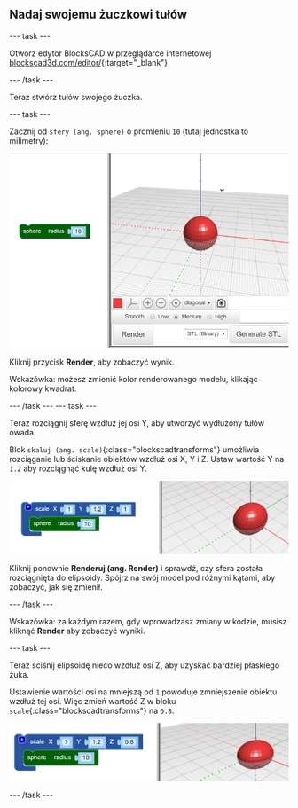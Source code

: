 ## Nadaj swojemu żuczkowi tułów

--- task ---

Otwórz edytor BlocksCAD w przeglądarce internetowej [blockscad3d.com/editor/](https://www.blockscad3d.com/editor/){:target="_blank"}

--- /task ---

Teraz stwórz tułów swojego żuczka.

--- task ---

Zacznij od `sfery (ang. sphere)` o promieniu `10` (tutaj jednostka to milimetry):

![zrzut ekranu](images/bug-body-sphere.png)

Kliknij przycisk **Render**, aby zobaczyć wynik.

Wskazówka: możesz zmienić kolor renderowanego modelu, klikając kolorowy kwadrat.

--- /task --- --- task ---

Teraz rozciągnij sferę wzdłuż jej osi Y, aby utworzyć wydłużony tułów owada.

Blok `skaluj (ang. scale)`{:class="blockscadtransforms"} umożliwia rozciąganie lub ściskanie obiektów wzdłuż osi X, Y i Z. Ustaw wartość Y na `1.2` aby rozciągnąć kulę wzdłuż osi Y.

![zrzut ekranu](images/bug-body-y.png)

Kliknij ponownie **Renderuj (ang. Render)** i sprawdź, czy sfera została rozciągnięta do elipsoidy. Spójrz na swój model pod różnymi kątami, aby zobaczyć, jak się zmienił.

--- /task ---

Wskazówka: za każdym razem, gdy wprowadzasz zmiany w kodzie, musisz kliknąć **Render** aby zobaczyć wyniki.

--- task ---

Teraz ściśnij elipsoidę nieco wzdłuż osi Z, aby uzyskać bardziej płaskiego żuka.

Ustawienie wartości osi na mniejszą od `1` powoduje zmniejszenie obiektu wzdłuż tej osi. Więc zmień wartość Z w bloku `scale`{:class="blockscadtransforms"} na `0.8`.

![zrzut ekranu](images/bug-body-z.png)

--- /task ---




